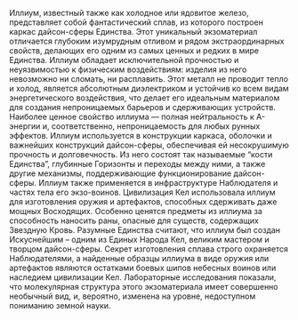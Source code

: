 Иллиум, известный также как холодное или ядовитое железо, представляет собой фантастический сплав, из которого построен каркас дайсон-сферы Единства. Этот уникальный экзоматериал отличается глубоким изумрудным отливом и рядом экстраординарных свойств, делающих его одним из самых ценных и редких в мире Единства.
Иллиум обладает исключительной прочностью и неуязвимостью к физическим воздействиям: изделия из него невозможно ни сломать, ни расплавить. Этот металл не проводит тепло и холод, является абсолютным диэлектриком и устойчив ко всем видам энергетического воздействия, что делает его идеальным материалом для создания непроницаемых барьеров и сдерживающих устройств. Наиболее ценное свойство иллиума — полная нейтральность к А-энергии и, соответственно, непроницаемость для любых рунных эффектов.
Иллиум используется в конструкции каркаса, оболочки и важнейших конструкций дайсон-сферы, обеспечивая ей несокрушимую прочность и долговечность. Из него состоят так называемые “кости Единства”, глубинные Горизонты и переходы между ними, а также другие механизмы, поддерживающие функционирование дайсон-сферы. Иллиум также применяется в инфраструктуре Наблюдателя и частях тела его экзо-воинов. Цивилизация Кел использовала иллиум для изготовления оружия и артефактов, способных сдерживать даже мощных Восходящих. Особенно ценятся предметы из иллиума за способность наносить раны, опасные для существ, содержащих Звездную Кровь.
Разумные Единства считают, что иллиум был создан Искуснейшим – одним из Единых Народа Кел, великим мастером и творцом дайсон-сферы. Секрет изготовления сплава строго охраняется Наблюдателями, а найденные образцы иллиума в виде оружия или артефактов являются остатками боевых шипов небесных воинов или наследием цивилизации Кел. Лабораторные исследования показали, что молекулярная структура этого экзоматериала имеет совершенно необычный вид, и, вероятно, изменена на уровне, недоступном пониманию земной науки.